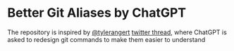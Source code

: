 # Better Git Aliases by ChatGPT

The repository is inspired by [@tylerangert](https://twitter.com/tylerangert) [twitter thread](https://twitter.com/tylerangert/status/1598389755997290507?s=20&t=kZfUjqwpIL7ij57Gh7FzJg), where ChatGPT is asked to redesign git commands to make them easier to understand
